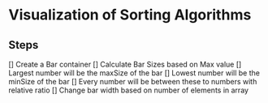 # Visualization of Sorting Algorithms

## Steps
 [] Create a Bar container
 [] Calculate Bar Sizes based on Max value
  [] Largest number will be the maxSize of the bar
  [] Lowest number will be the minSize of the bar
  [] Every number will be between these to numbers with relative ratio
  [] Change bar width based on number of elements in array